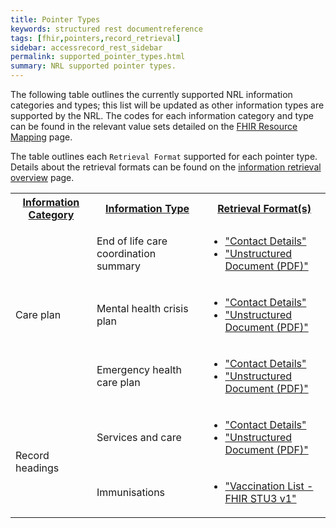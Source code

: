 ```yaml
---
title: Pointer Types
keywords: structured rest documentreference
tags: [fhir,pointers,record_retrieval]
sidebar: accessrecord_rest_sidebar
permalink: supported_pointer_types.html
summary: NRL supported pointer types.
---
```


The following table outlines the currently supported NRL information categories and types; this list will be updated as other information types are supported by the NRL. The codes for each information category and type can be found in the relevant value sets detailed on the [FHIR Resource Mapping](pointer_fhir_resource.html) page.

The table outlines each `Retrieval Format` supported for each pointer type. Details about the retrieval formats can be found on the [information retrieval overview](information_retrieval_overview.html) page.

<table style="width:100%;">
    <tr>
        <th><a href="pointer_fhir_resource.html#information-category">Information Category</a></th>
        <th><a href="pointer_fhir_resource.html#information-type">Information Type</a></th>
        <th><a href="pointer_fhir_resource.html#retrieval-format">Retrieval Format(s)</a></th>
	  </tr>
    <tr>
        <td rowspan="3">Care plan</td>
        <td>End of life care coordination summary</td>
        <td>
            <ul>
                <li>
                    <a href="retrieval_contact_details.html">"Contact Details"</a>
                </li>
                <li>
                    <a href="retrieval_unstructured_document.html">"Unstructured Document (PDF)"</a>
                </li>
            </ul>
        </td>
    </tr>
    <tr>
        <td>Mental health crisis plan</td>
        <td>
            <ul>
                <li>
                    <a href="retrieval_contact_details.html">"Contact Details"</a>
                </li>
                <li>
                    <a href="retrieval_unstructured_document.html">"Unstructured Document (PDF)"</a>
                </li>
            </ul>
        </td>
    </tr>
    <tr>
        <td>Emergency health care plan</td>
        <td>
            <ul>
                <li>
                    <a href="retrieval_contact_details.html">"Contact Details"</a>
                </li>
                <li>
                    <a href="retrieval_unstructured_document.html">"Unstructured Document (PDF)"</a>
                </li>
            </ul>
        </td>
    </tr>
    <tr>
        <td rowspan="2">Record headings</td>
        <td>Services and care</td>
        <td>
            <ul>
                <li>
                    <a href="retrieval_contact_details.html">"Contact Details"</a>
                </li>
                <li>
                    <a href="retrieval_unstructured_document.html">"Unstructured Document (PDF)"</a>
                </li>
            </ul>
        </td>
    </tr>
    <tr>
        <td>Immunisations</td>
        <td>
            <ul>
                <li>
                    <a href="retrieval_vaccinations_fhir_stu3.html">"Vaccination List - FHIR STU3 v1"</a>
                </li>
            </ul>
        </td>
    </tr>
</table>
